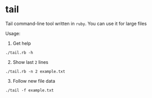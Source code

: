 # tail
Tail command-line tool written in `ruby`. You can use it for large files

Usage:
1. Get help
```
./tail.rb -h
```
2. Show last `2` lines
```
./tail.rb -n 2 example.txt
```
3. Follow new file data
```
./tail -f example.txt
```
